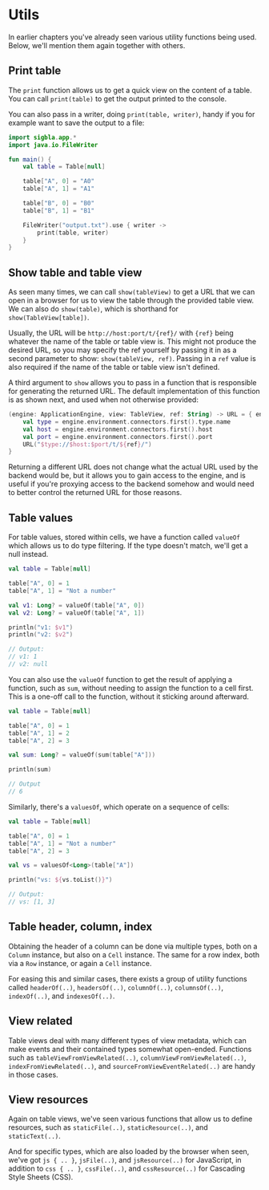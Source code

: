 # Utils

In earlier chapters you've already seen various utility functions being used. Below, we'll mention them again together
with others.

## Print table

The `print` function allows us to get a quick view on the content of a table. You can call `print(table)` to get the
output printed to the console.

You can also pass in a writer, doing `print(table, writer)`, handy if you for example want to save the output to a file:

``` kotlin
import sigbla.app.*
import java.io.FileWriter

fun main() {
    val table = Table[null]

    table["A", 0] = "A0"
    table["A", 1] = "A1"

    table["B", 0] = "B0"
    table["B", 1] = "B1"

    FileWriter("output.txt").use { writer ->
        print(table, writer)
    }
}
```

## Show table and table view

As seen many times, we can call `show(tableView)` to get a URL that we can open in a browser for us to view the table
through the provided table view. We can also do `show(table)`, which is shorthand for `show(TableView[table])`.

Usually, the URL will be `http://host:port/t/{ref}/` with `{ref}` being whatever the name of the table or table view is.
This might not produce the desired URL, so you may specify the ref yourself by passing it in as a second parameter to
show: `show(tableView, ref)`. Passing in a `ref` value is also required if the name of the table or table view isn't
defined.

A third argument to `show` allows you to pass in a function that is responsible for generating the returned URL. The
default implementation of this function is as shown next, and used when not otherwise provided:

``` kotlin
(engine: ApplicationEngine, view: TableView, ref: String) -> URL = { engine, _, ref ->
    val type = engine.environment.connectors.first().type.name
    val host = engine.environment.connectors.first().host
    val port = engine.environment.connectors.first().port
    URL("$type://$host:$port/t/${ref}/")
}
```

Returning a different URL does not change what the actual URL used by the backend would be, but it allows you to
gain access to the engine, and is useful if you're proxying access to the backend somehow and would need to
better control the returned URL for those reasons.

## Table values

For table values, stored within cells, we have a function called `valueOf` which allows us to do type filtering.
If the type doesn't match, we'll get a null instead.

``` kotlin
val table = Table[null]

table["A", 0] = 1
table["A", 1] = "Not a number"

val v1: Long? = valueOf(table["A", 0])
val v2: Long? = valueOf(table["A", 1])

println("v1: $v1")
println("v2: $v2")

// Output:
// v1: 1
// v2: null
```

You can also use the `valueOf` function to get the result of applying a function, such as `sum`, without needing to
assign the function to a cell first. This is a one-off call to the function, without it sticking around afterward.

``` kotlin
val table = Table[null]

table["A", 0] = 1
table["A", 1] = 2
table["A", 2] = 3

val sum: Long? = valueOf(sum(table["A"]))

println(sum)

// Output
// 6
```

Similarly, there's a `valuesOf`, which operate on a sequence of cells:

``` kotlin
val table = Table[null]

table["A", 0] = 1
table["A", 1] = "Not a number"
table["A", 2] = 3

val vs = valuesOf<Long>(table["A"])

println("vs: ${vs.toList()}")

// Output:
// vs: [1, 3]
```

## Table header, column, index

Obtaining the header of a column can be done via multiple types, both on a `Column` instance, but also on a `Cell`
instance. The same for a row index, both via a `Row` instance, or again a `Cell` instance.

For easing this and similar cases, there exists a group of utility functions called `headerOf(..)`, `headersOf(..)`,
`columnOf(..)`, `columnsOf(..)`, `indexOf(..)`, and `indexesOf(..)`.

## View related

Table views deal with many different types of view metadata, which can make events and their contained types somewhat
open-ended. Functions such as `tableViewFromViewRelated(..)`, `columnViewFromViewRelated(..)`, `indexFromViewRelated(..)`,
and `sourceFromViewEventRelated(..)` are handy in those cases.

## View resources

Again on table views, we've seen various functions that allow us to define resources, such as `staticFile(..)`,
`staticResource(..)`, and `staticText(..)`.

And for specific types, which are also loaded by the browser when seen, we've got `js { .. }`, `jsFile(..)`, and
`jsResource(..)` for JavaScript, in addition to `css { .. }`, `cssFile(..)`, and `cssResource(..)` for Cascading Style
Sheets (CSS).
